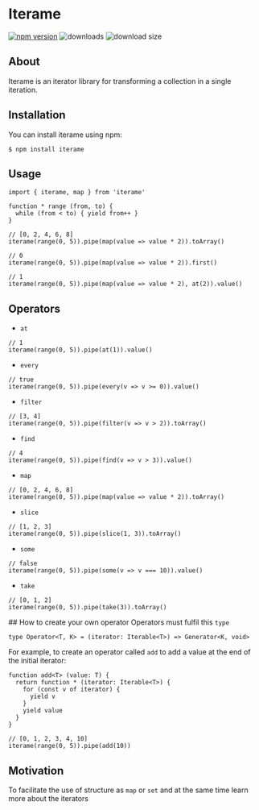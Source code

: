 # Iterame

[![npm version](https://badgen.net/npm/v/iterame)](https://www.npmjs.com/package/iterame)
![downloads](https://badgen.net/npm/dt/iterame)
![download size](https://badgen.net/bundlephobia/min/iterame)

## About
Iterame is an iterator library for transforming a collection in a single iteration.

## Installation
You can install iterame using npm:
```
$ npm install iterame
```

## Usage
```
import { iterame, map } from 'iterame'

function * range (from, to) {
  while (from < to) { yield from++ }
}

// [0, 2, 4, 6, 8]
iterame(range(0, 5)).pipe(map(value => value * 2)).toArray()

// 0
iterame(range(0, 5)).pipe(map(value => value * 2)).first()

// 1
iterame(range(0, 5)).pipe(map(value => value * 2), at(2)).value()
```
    
## Operators
- ```at```
```
// 1
iterame(range(0, 5)).pipe(at(1)).value()
```
- ```every```
```
// true
iterame(range(0, 5)).pipe(every(v => v >= 0)).value()
```
- ```filter```
```
// [3, 4]
iterame(range(0, 5)).pipe(filter(v => v > 2)).toArray()
```
- ```find```
```
// 4
iterame(range(0, 5)).pipe(find(v => v > 3)).value()
```
- ```map```
```
// [0, 2, 4, 6, 8]
iterame(range(0, 5)).pipe(map(value => value * 2)).toArray()
```
- ```slice```
```
// [1, 2, 3]
iterame(range(0, 5)).pipe(slice(1, 3)).toArray()
```
- ```some```
```
// false
iterame(range(0, 5)).pipe(some(v => v === 10)).value()
```
- ```take```
```
// [0, 1, 2]
iterame(range(0, 5)).pipe(take(3)).toArray()
```

## How to create your own operator
Operators must fulfil this `type`
```
type Operator<T, K> = (iterator: Iterable<T>) => Generator<K, void>
```
For example, to create an operator called `add` to add a value at the end of the initial iterator:
```
function add<T> (value: T) {
  return function * (iterator: Iterable<T>) {
    for (const v of iterator) {
      yield v
    }
    yield value
  }
}

// [0, 1, 2, 3, 4, 10]
iterame(range(0, 5)).pipe(add(10))
```

## Motivation
To facilitate the use of structure as `map` or `set` and at the same time learn more about the iterators